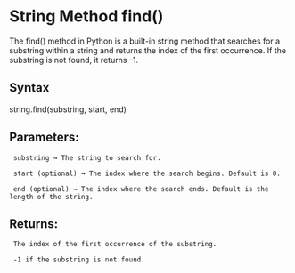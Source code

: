 # String Method find()

The find() method in Python is a built-in string method that searches for a substring within a string and returns the index of the first occurrence. If the substring is not found, it returns -1.

## Syntax

string.find(substring, start, end)

## Parameters:
     substring → The string to search for.

     start (optional) → The index where the search begins. Default is 0.

     end (optional) → The index where the search ends. Default is the length of the string.


## Returns:
     The index of the first occurrence of the substring.
     
     -1 if the substring is not found.